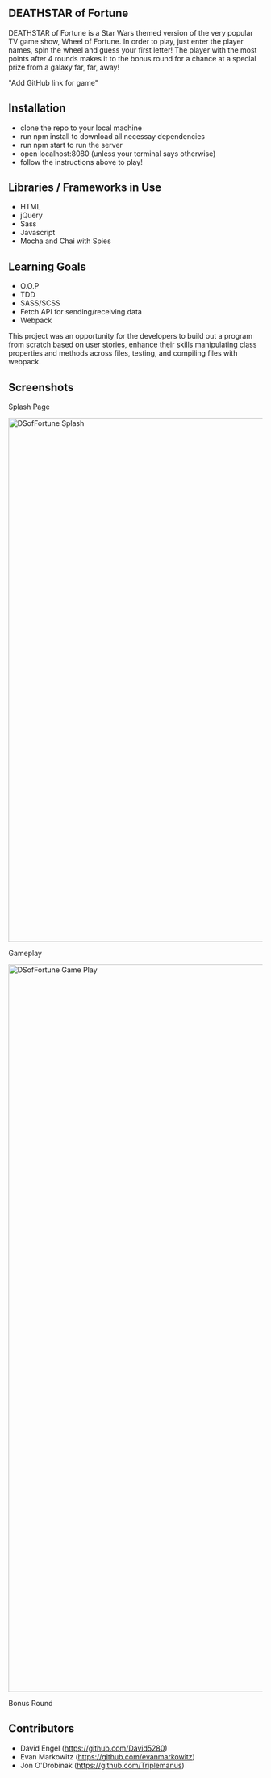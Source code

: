 ## DEATHSTAR of Fortune

DEATHSTAR of Fortune is a Star Wars themed version of the very popular TV game show, Wheel of Fortune. In order to play, 
just enter the player names, spin the wheel and guess your first letter! The player with the most points after 4 rounds 
makes it to the bonus round for a chance at a special prize from a galaxy far, far, away!

"Add GitHub link for game"

## Installation

 - clone the repo to your local machine
 - run npm install to download all necessay dependencies
 - run npm start to run the server
 - open localhost:8080 (unless your terminal says otherwise)
 - follow the instructions above to play!
 
 ## Libraries / Frameworks in Use
 
 - HTML
 - jQuery
 - Sass
 - Javascript
 - Mocha and Chai with Spies

## Learning Goals
 - O.O.P
 - TDD
 - SASS/SCSS
 - Fetch API for sending/receiving data
 - Webpack

This project was an opportunity for the developers to build out a program from scratch based on user stories, enhance 
their skills manipulating class properties and methods across files, testing, and compiling files with webpack. 

## Screenshots

Splash Page

<img width="1037" alt="DSofFortune Splash" src="https://media.giphy.com/media/UrJgGkZjROuSbtWh1U/giphy.gif">


Gameplay

<img width="1440" alt="DSofFortune Game Play" src="https://user-images.githubusercontent.com/17992280/58518679-58a2e680-816d-11e9-907f-bee8b9c3368a.png">


Bonus Round


## Contributors

- David Engel (https://github.com/David5280)
- Evan Markowitz (https://github.com/evanmarkowitz)
- Jon O'Drobinak (https://github.com/Triplemanus)
